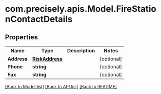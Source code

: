 
# com.precisely.apis.Model.FireStationContactDetails

## Properties

Name | Type | Description | Notes
------------ | ------------- | ------------- | -------------
**Address** | [**RiskAddress**](RiskAddress.md) |  | [optional] 
**Phone** | **string** |  | [optional] 
**Fax** | **string** |  | [optional] 

[[Back to Model list]](../README.md#documentation-for-models)
[[Back to API list]](../README.md#documentation-for-api-endpoints)
[[Back to README]](../README.md)

